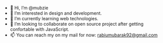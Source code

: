 - 👋 Hi, I’m @mubzie
- 👀 I’m interested in design and development.
- 🌱 I’m currently learning web technologies.
- 💞️ I’m looking to collaborate on open source project after getting confortable with JavaScript.
- 📫 You can reach my on my mail for now: rabiumubarak92@gmail.com

<!---
mubzie/mubzie is a ✨ special ✨ repository because its `README.md` (this file) appears on your GitHub profile.
You can click the Preview link to take a look at your changes.
--->
